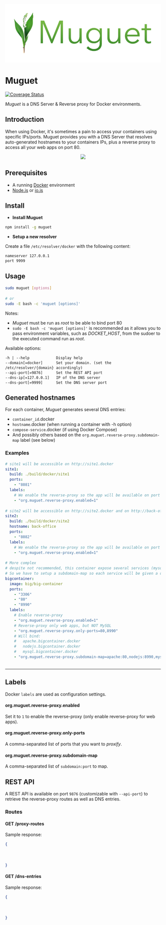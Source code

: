 ![Muguet](assets/muguet.png)

# Muguet

[![Coverage Status](https://coveralls.io/repos/mattallty/docker-http-reverse-proxy/badge.svg?branch=master&service=github)](https://coveralls.io/github/mattallty/docker-http-reverse-proxy?branch=master)

*Muguet* is a DNS Server & Reverse proxy for Docker environments.


## Introduction

When using Docker, it's sometimes a pain to access your containers using specific IPs/ports.
Muguet provides you with a DNS Server that resolves auto-generated hostnames to your containers IPs,
plus a reverse proxy to access all your web apps on port 80. 

<p align="center">
  <img src="https://github.com/mattallty/muguet/blob/master/assets/muguet-schema.png">
</p>

## Prerequisites

  - A running [Docker](https://www.docker.com/) environment
  - [Node.js](https://nodejs.org/) or [io.js](https://iojs.org)
  

## Install

 - **Install Muguet**
```bash
npm install -g muguet
```

 - **Setup a new resolver**
 
Create a file `/etc/resolver/docker` with the following content: 

```
nameserver 127.0.0.1
port 9999
```
 

## Usage

```bash
sudo muguet [options]

# or
sudo -E bash -c 'muguet [options]'

```

Notes:
  - *Muguet* must be run as *root* to be able to bind port 80
  - `sudo -E bash -c 'muguet [options]'` is recommended as it allows you to pass environment variables, such as *DOCKET_HOST*,
    from the sudoer to the executed command run as *root*.

Available options:

```
-h | --help            Display help
--domain[=docker]      Set your domain. (set the /etc/resolver/{domain} accordingly)
--api-port[=9876]      Set the REST API port
--dns-ip[=127.0.0.1]   IP of the DNS server
--dns-port[=9999]      Set the DNS server port
```

## Generated hostnames

For each container, *Muguet* generates several DNS entries:

  - `container_id`.docker
  - `hostname`.docker (when running a container with -h option)
  - `compose-service`.docker (if using Docker Compose)
  - And possibly others based on the `org.muguet.reverse-proxy.subdomain-map` label (see below) 


### Examples

```yml
# site1 will be accessible on http://site1.docker 
site1:
  build: ./build/docker/site1
  ports:
    - "8081"
  labels:
    # We enable the reverse-proxy so the app will be available on port 80 rather than 8081
    - "org.muguet.reverse-proxy.enabled=1" 
    
# site2 will be accessible on http://site2.docker and on http://back-office.docker 
site2:
  build: ./build/docker/site2
  hostname: back-office
  ports:
    - "8082"
  labels:
    # We enable the reverse-proxy so the app will be available on port 80 rather than 8082
    - "org.muguet.reverse-proxy.enabled=1"
      
# More complex      
# despite not recommended, this container expose several services (mysql, apache, node.js)
# So we have to setup a subdomain-map so each service will be given a distinct hostname
bigcontainer: 
  image: big/big-container
  ports:
    - "3306"
    - "80"
    - "8990"
  labels:
    # Enable reverse-proxy
    - "org.muguet.reverse-proxy.enabled=1"
    # Reverse-proxy only web apps, but NOT MySQL
    - "org.muguet.reverse-proxy.only-ports=80,8990"
    # Will bind:
    #   apache.bigcontainer.docker
    #   nodejs.bigcontainer.docker
    #   mysql.bigcontainer.docker
    - "org.muguet.reverse-proxy.subdomain-map=apache:80,nodejs:8990,mysql:3306"
    
```
    
---

## Labels

Docker `labels` are used as configuration settings.

#### org.muguet.reverse-proxy.enabled

Set it to `1` to enable the reverse-proxy (only enable reverse-proxy for web apps).


#### org.muguet.reverse-proxy.only-ports

A comma-separated list of ports that you want to *proxify*. 


#### org.muguet.reverse-proxy.subdomain-map

A comma-separated list of `subdomain:port` to map.


## REST API

A REST API is available on port `9876` (customizable with `--api-port`) 
to retrieve the reverse-proxy routes as well as DNS entries.

### Routes
    
#### GET /proxy-routes

Sample response:

```json
{



}

```


#### GET /dns-entries

Sample response:

```json
{



}

```